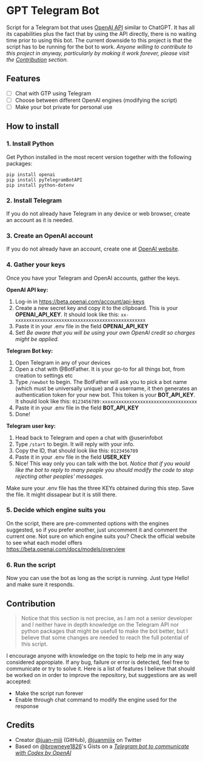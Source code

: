 # GPT Telegram Bot
Script for a Telegram bot that uses [OpenAI API](https://beta.openai.com/overview) similar to ChatGPT. It has all its capabilities plus the fact that by using the API directly, there is no waiting time prior to using this bot. The current downside to this project is that the script has to be running for the bot to work. _Anyone willing to contribute to this project in anyway, particularly by making it work forever, please visit the [Contribution](#contribution) section._

## Features
- [ ] Chat with GTP using Telegram
- [ ] Choose between different OpenAI engines (modifying the script)
- [ ] Make your bot private for personal use

## How to install
### 1. Install Python
Get Python installed in the most recent version together with the following packages:

```
pip install openai
pip install pyTelegramBotAPI
pip install python-dotenv
```

### 2. Install Telegram
If you do not already have Telegram in any device or web browser, create an account as it is needed.

### 3. Create an OpenAI account
If you do not already have an account, create one at [OpenAI website](https://beta.openai.com/signup).

### 4. Gather your keys

Once you have your Telegram and OpenAI accounts, gather the keys.

**OpenAI API key:**
1. Log-in in https://beta.openai.com/account/api-keys
2. Create a new secret key and copy it to the clipboard. This is your **OPENAI_API_KEY**. It should look like this: `xx-xxxxxxxxxxxxxxxxxxxxxxxxxxxxxxxxxxxxxxxxxxxxxxxx`
3. Paste it in your .env file in the field **OPENAI_API_KEY**
4. Set!
_Be aware that you will be using your own OpenAI credit so charges might be applied._

**Telegram Bot key:**
1. Open Telegram in any of your devices
2. Open a chat with @BotFather. It is your go-to for all things bot, from creation to settings etc
3. Type `/newbot` to begin. The BotFather will ask you to pick a bot name (which must be universally unique) and a username, it then generates an authentication token for your new bot. This token is your **BOT_API_KEY**. It should look like this: `0123456789:xxxxxxxxxxxxxxxxxxxxxxxxxxxxxxxxxxx`
4. Paste it in your .env file in the field **BOT_API_KEY**
5. Done!

**Telegram user key:**
1. Head back to Telegram and open a chat with @userinfobot
2. Type `/start` to begin. It will reply with your info.
3. Copy the ID, that should look like this: `0123456789`
4. Paste it in your .env file in the field **USER_KEY**
5. Nice! This way only you can talk with the bot.
_Notice that if you would like the bot to reply to many people you should modify the code to stop rejecting other peoples' messages._

Make sure your .env file has the three KEYs obtained during this step. Save the file. It might dissapear but it is still there.

### 5. Decide which engine suits you
On the script, there are pre-commented options with the engines suggested, so if you prefer another, just uncomment it and comment the current one. Not sure on which engine suits you? Check the official website to see what each model offers https://beta.openai.com/docs/models/overview

### 6. Run the script
Now you can use the bot as long as the script is running. Just type Hello! and make sure it responds.

## Contribution
> Notice that this section is not precise, as I am not a senior developer and I neither have in depth knowledge on the Telegram API nor python packages that might be usefull to make the bot better, but I believe that some changes are needed to reach the full potential of this script.

I encourage anyone with knowledge on the topic to help me in any way considered appropiate. If any bug, failure or error is detected, feel free to communicate or try to solve it. Here is a list of features I believe that should be worked on in order to improve the repository, but suggestions are as well accepted:
- Make the script run forever
- Enable through chat command to modify the engine used for the response

## Credits
- Creator [@juan-miii](https://github.com/juan-miii) (GitHub), [@juanmiiix](https://twitter.com/juanmiiix) on Twitter
- Based on [@browneye1826](https://gist.github.com/browneye1826)'s Gists on a [_Telegram bot to communicate with Codex by OpenAI_](https://gist.github.com/browneye1826/4890211188170a43087dfc586afc962b#file-codex_bot-py)
